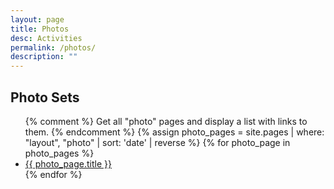 ```yaml
---
layout: page
title: Photos
desc: Activities
permalink: /photos/
description: ""
---
```


## Photo Sets 
<ul>
  {% comment %}
    Get all "photo" pages and display a list with links to them.
  {% endcomment %}
  {% assign photo_pages = site.pages | where: "layout", "photo" | sort: 'date' | reverse %}
  {% for photo_page in photo_pages %}
    <li>
      <a href="{{ photo_page.url | prepend: site.baseurl }}">{{ photo_page.title }}</a>
    </li>
  {% endfor %}
</ul>

